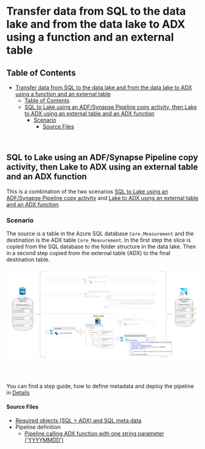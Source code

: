 




# Transfer data from SQL to the data lake and from the data lake to ADX using a function and an external table

## Table of Contents

- [Transfer data from SQL to the data lake and from the data lake to ADX using a function and an external table](#transfer-data-from-sql-to-the-data-lake-and-from-the-data-lake-to-adx-using-a-function-and-an-external-table)
  - [Table of Contents](#table-of-contents)
  - [SQL to Lake using an ADF/Synapse Pipeline copy activity, then Lake to ADX using an external table and an ADX function](#sql-to-lake-using-an-adfsynapse-pipeline-copy-activity-then-lake-to-adx-using-an-external-table-and-an-adx-function)
    - [Scenario](#scenario)
      - [Source Files](#source-files)


<br>

## SQL to Lake using an ADF/Synapse Pipeline copy activity, then Lake to ADX using an external table and an ADX function

This is a combination of the two scenarios [SQL to Lake using an ADF/Synapse Pipeline copy activity](./30SQLToLakeCopy.md) and [Lake to ADX using an external table and an ADX function](./25LakeToADX_ADXFunction.md).
<br>

### Scenario

The source is a table in the Azure SQL database `Core.Measurement` and the destination is the ADX table `Core_Measurement`. In the first step the slice is copied from the SQL database to the folder structure in the data lake. Then in a second step copied from the external table (ADX) to the final destination table.


![Senario Overview](./../../../doc/assets/sql-to-adx/SMDT_SQLtoLakeToADXFunctionScenario.png)

<br>
<br>

You can find a step guide, how to define metadata and deploy the pipeline in [Details](./10SQLToADXCopy.md)

#### Source Files
 * [Required objects (SQL + ADX) and SQL meta data](./../../../sqldb/SDMT_DB/ScriptToGenerateMetaTestData/ToADX/SQLToLakeToADX_CopyActivityAndADXFunction.sql)
 * Pipeline definition 
   * [Pipeline calling ADX function with one string parameter ('YYYYMMDD')](./../../../pipeline/ToADX/SQLtoLake-FunctionCall-ADX/SDMT-SQL-Lake-ADX-ViaFunctionTo-ADX-ConditionalDelete.json)
   


